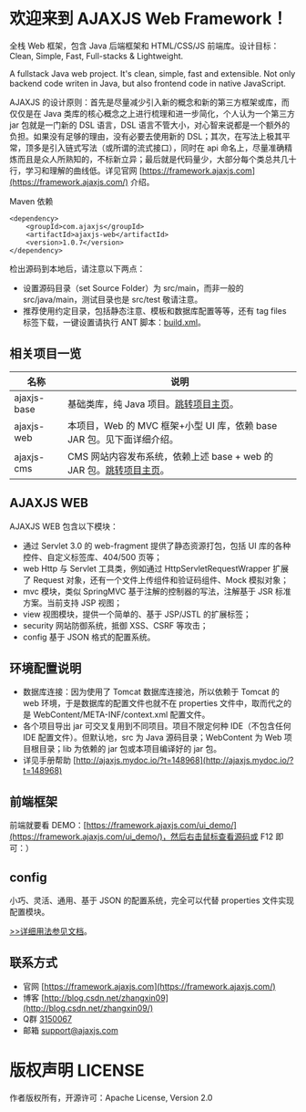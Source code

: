 欢迎来到 AJAXJS Web Framework！
=============

全栈 Web 框架，包含 Java 后端框架和 HTML/CSS/JS 前端库。设计目标：Clean, Simple, Fast, Full-stacks & Lightweight.

A fullstack Java web project. It's clean, simple, fast and extensible. Not only backend code writen in Java, but also frontend code in native JavaScript. 

AJAXJS 的设计原则：首先是尽量减少引入新的概念和新的第三方框架或库，而仅仅是在 Java 类库的核心概念之上进行梳理和进一步简化，个人认为一个第三方 jar 包就是一门新的 DSL 语言，DSL 语言不管大小，对心智来说都是一个额外的负担。如果没有足够的理由，没有必要去使用新的 DSL；其次，在写法上极其平常，顶多是引入链式写法（或所谓的流式接口），同时在 api 命名上，尽量准确精炼而且是众人所熟知的，不标新立异；最后就是代码量少，大部分每个类总共几十行，学习和理解的曲线低。详见官网 [https://framework.ajaxjs.com](https://framework.ajaxjs.com/) 介绍。 

Maven 依赖
```
<dependency>
    <groupId>com.ajaxjs</groupId>
    <artifactId>ajaxjs-web</artifactId>
    <version>1.0.7</version>
</dependency>
```

检出源码到本地后，请注意以下两点：
- 设置源码目录（set Source Folder）为 src/main，而非一般的 src/java/main，测试目录也是 src/test 敬请注意。
- 推荐使用约定目录，包括静态注意、模板和数据库配置等等，还有 tag files 标签下载，一键设置请执行 ANT 脚本：[build.xml](https://gitee.com/sp42_admin/ajaxjs/blob/master/build.xml)。

相关项目一览
--------------

|名称|说明|
|------|----|
|ajaxjs-base|基础类库，纯 Java 项目。[跳转项目主页](http://git.oschina.net/sp42/ajaxjs-base)。|
|ajaxjs-web|本项目，Web 的 MVC 框架+小型 UI 库，依赖 base JAR 包。见下面详细介绍。|
|ajaxjs-cms|CMS 网站内容发布系统，依赖上述 base + web 的 JAR 包。[跳转项目主页](http://git.oschina.net/sp42/ajaxjs-cms)。|

AJAXJS WEB
-----------
AJAXJS WEB 包含以下模块：

- 通过 Servlet 3.0 的 web-fragment 提供了静态资源打包，包括 UI 库的各种控件、自定义标签库、404/500 页等；
- web Http 与 Servlet 工具类，例如通过 HttpServletRequestWrapper 扩展了 Request 对象，还有一个文件上传组件和验证码组件、Mock 模拟对象；
- mvc 模块，类似 SpringMVC 基于注解的控制器的写法，注解基于 JSR 标准方案。当前支持 JSP 视图；
- view 视图模块，提供一个简单的、基于 JSP/JSTL 的扩展标签；
- security 网站防御系统，抵御 XSS、CSRF 等攻击；
- config 基于 JSON 格式的配置系统。

环境配置说明
-------------
- 数据库连接：因为使用了 Tomcat 数据库连接池，所以依赖于 Tomcat 的 web 环境，于是数据库的配置文件也就不在 properties 文件中，取而代之的是 WebContent/META-INF/context.xml 配置文件。
- 各个项目导出 jar 可交叉复用到不同项目。项目不限定何种 IDE（不包含任何 IDE 配置文件）。但默认地，src 为 Java 源码目录；WebContent 为 Web 项目根目录；lib 为依赖的 jar 包或本项目编译好的 jar 包。
- 详见手册帮助 [http://ajaxjs.mydoc.io/?t=148968](http://ajaxjs.mydoc.io/?t=148968)

前端框架
-----------
前端就要看 DEMO：[https://framework.ajaxjs.com/ui_demo/](https://framework.ajaxjs.com/ui_demo/)，然后右击鼠标查看源码或 F12 即可：）


config
---------

小巧、灵活、通用、基于 JSON 的配置系统，完全可以代替 properties 文件实现配置模块。

[>>详细用法参见文档](http://ajaxjs.mydoc.io/?t=208700)。

联系方式
----------

- 官网 [https://framework.ajaxjs.com](https://framework.ajaxjs.com/)  
- 博客 [http://blog.csdn.net/zhangxin09](http://blog.csdn.net/zhangxin09/) 
- Q群 [3150067](//shang.qq.com/wpa/qunwpa?idkey=99415d164e2c776567c9370cc5b0bde26f4e2e7c5068978a24d1fe7c976ace93)
- 邮箱 support@ajaxjs.com

版权声明 LICENSE
==========
作者版权所有，开源许可：Apache License, Version 2.0
 